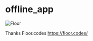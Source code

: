 # offline_app

![Floor](https://raw.githubusercontent.com/vitusortner/floor/develop/img/floor.png)


Thanks Floor.codes https://floor.codes/


